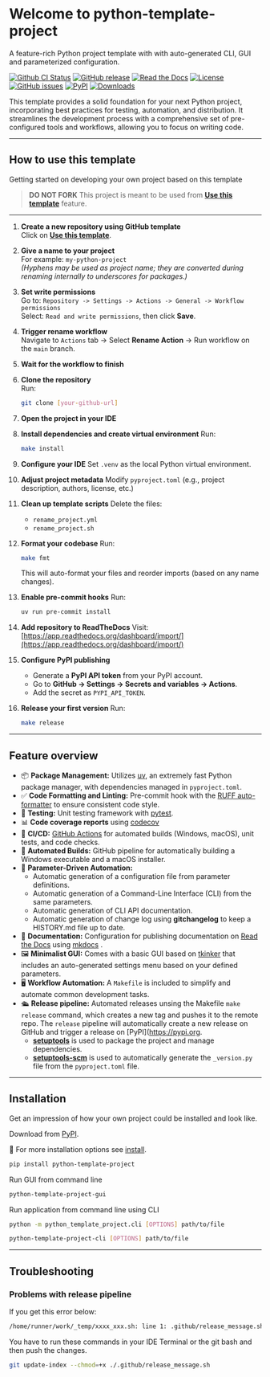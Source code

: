 <!-- This README.md is auto-generated from docs/index.md -->

# Welcome to python-template-project

A feature-rich Python project template with with auto-generated CLI, GUI and parameterized configuration.

[![Github CI Status](https://github.com/pamagister/python-template-project/actions/workflows/main.yml/badge.svg)](https://github.com/pamagister/python-template-project/actions)
[![GitHub release](https://img.shields.io/github/v/release/pamagister/python-template-project)](https://github.com/pamagister/python-template-project/releases)
[![Read the Docs](https://readthedocs.org/projects/python-template-project/badge/?version=stable)](https://python-template-project.readthedocs.io/en/stable/)
[![License](https://img.shields.io/github/license/pamagister/python-template-project)](https://github.com/pamagister/python-template-project/blob/main/LICENSE)
[![GitHub issues](https://img.shields.io/github/issues/pamagister/python-template-project)](https://github.com/pamagister/python-template-project/issues)
[![PyPI](https://img.shields.io/pypi/v/python-template-project)](https://pypi.org/project/python-template-project/)
[![Downloads](https://pepy.tech/badge/python-template-project)](https://pepy.tech/project/python-template-project/)


This template provides a solid foundation for your next Python project, incorporating best practices for testing, automation, and distribution. It streamlines the development process with a comprehensive set of pre-configured tools and workflows, allowing you to focus on writing code.

---

## How to use this template

Getting started on developing your own project based on this template

> **DO NOT FORK** 
> This project is meant to be used from **[Use this template](https://github.com/pamagister/python-template-project/generate)** feature.

---

1. **Create a new repository using GitHub template**  
   Click on **[Use this template](https://github.com/pamagister/python-template-project/generate)**.

2. **Give a name to your project**  
   For example: `my-python-project`  
   *(Hyphens may be used as project name; they are converted during renaming internally to underscores for packages.)*

3. **Set write permissions**  
   Go to: `Repository -> Settings -> Actions -> General -> Workflow permissions`  
   Select: `Read and write permissions`, then click **Save**.

4. **Trigger rename workflow**  
   Navigate to `Actions` tab → Select **Rename Action** → Run workflow on the `main` branch.

5. **Wait for the workflow to finish**

6. **Clone the repository**  
   Run:  
   ```bash
   git clone [your-github-url]
   ```

7. **Open the project in your IDE**

8. **Install dependencies and create virtual environment**
   Run:

   ```bash
   make install
   ```

9. **Configure your IDE**
   Set `.venv` as the local Python virtual environment.

10. **Adjust project metadata**
    Modify `pyproject.toml` (e.g., project description, authors, license, etc.)

11. **Clean up template scripts**
    Delete the files:

    * `rename_project.yml`
    * `rename_project.sh`

12. **Format your codebase**
    Run:

    ```bash
    make fmt
    ```

    This will auto-format your files and reorder imports (based on any name changes).

13. **Enable pre-commit hooks**
    Run:

    ```bash
    uv run pre-commit install
    ```

14. **Add repository to ReadTheDocs**
    Visit: [https://app.readthedocs.org/dashboard/import/](https://app.readthedocs.org/dashboard/import/)

15. **Configure PyPI publishing**

    * Generate a **PyPI API token** from your PyPI account.
    * Go to **GitHub → Settings → Secrets and variables → Actions**.
    * Add the secret as `PYPI_API_TOKEN`.

16. **Release your first version**
    Run:

    ```bash
    make release
    ```
    
---

## Feature overview

* 📦 **Package Management:** Utilizes [uv](https://docs.astral.sh/uv/getting-started/), an extremely fast Python package manager, with dependencies managed in `pyproject.toml`.
* ✅ **Code Formatting and Linting:** Pre-commit hook with the [RUFF auto-formatter](https://docs.astral.sh/ruff/) to ensure consistent code style.
* 🧪 **Testing:** Unit testing framework with [pytest](https://docs.pytest.org/en/latest/).
* 📊 **Code coverage reports** using [codecov](https://about.codecov.io/sign-up/)
* 🔄 **CI/CD:**  [GitHub Actions](https://github.com/features/actions) for automated builds (Windows, macOS), unit tests, and code checks.
* 💾 **Automated Builds:** GitHub pipeline for automatically building a Windows executable and a macOS installer.
* 💬 **Parameter-Driven Automation:**
    * Automatic generation of a configuration file from parameter definitions.
    * Automatic generation of a Command-Line Interface (CLI) from the same parameters.
    * Automatic generation of CLI API documentation.
    * Automatic generation of change log using **gitchangelog** to keep a HISTORY.md file up to date.
* 📃 **Documentation:** Configuration for publishing documentation on [Read the Docs](https://about.readthedocs.com/) using [mkdocs](https://www.mkdocs.org/) .
* 🖼️ **Minimalist GUI:** Comes with a basic GUI based on [tkinker](https://tkdocs.com/tutorial/index.html) that includes an auto-generated settings menu based on your defined parameters.
* 🖥️ **Workflow Automation:** A `Makefile` is included to simplify and automate common development tasks.
* 🛳️ **Release pipeline:** Automated releases unsing the Makefile `make release` command, which creates a new tag and pushes it to the remote repo. The `release` pipeline will automatically create a new release on GitHub and trigger a release on  [PyPI](https://pypi.org.
    * **[setuptools](https://pypi.org/project/setuptools/)** is used to package the project and manage dependencies.
    * **[setuptools-scm](https://pypi.org/project/setuptools-scm/)** is used to automatically generate the `_version.py` file from the `pyproject.toml` file.

---

## Installation

Get an impression of how your own project could be installed and look like.

Download from [PyPI](https://pypi.org/).

💾 For more installation options see [install](docs/getting-started/install.md).

```bash
pip install python-template-project
```

Run GUI from command line

```bash
python-template-project-gui
```

Run application from command line using CLI

```bash
python -m python_template_project.cli [OPTIONS] path/to/file
```

```bash
python-template-project-cli [OPTIONS] path/to/file
```

---

## Troubleshooting

### Problems with release pipeline

If you get this error below:
```bash
/home/runner/work/_temp/xxxx_xxx.sh: line 1: .github/release_message.sh: Permission denied
```

You have to run these commands in your IDE Terminal or the git bash and then push the changes.
```bash
git update-index --chmod=+x ./.github/release_message.sh
```

